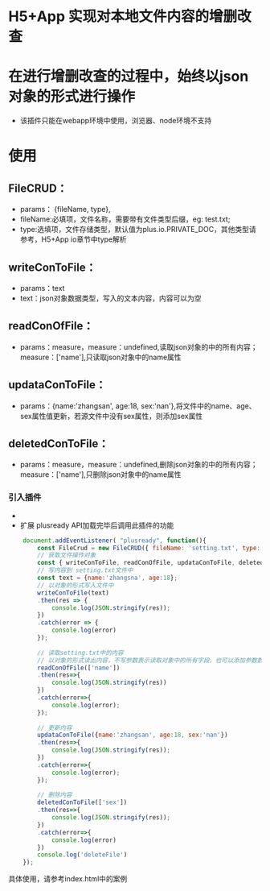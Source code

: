 # H5+App 实现对本地文件内容的增删改查
# 在进行增删改查的过程中，始终以json对象的形式进行操作

- 该插件只能在webapp环境中使用，浏览器、node环境不支持

# 使用

## FileCRUD：
- params： {fileName, type}, 
- fileName:必填项，文件名称，需要带有文件类型后缀，eg: test.txt; 
- type:选填项，文件存储类型，默认值为plus.io.PRIVATE_DOC，其他类型请参考，H5+App io章节中type解析

## writeConToFile：
- params：text
- text：json对象数据类型，写入的文本内容，内容可以为空

## readConOfFile：
- params：measure，measure：undefined,读取json对象的中的所有内容； measure：['name'],只读取json对象中的name属性

## updataConToFile：
- params：{name:'zhangsan', age:18, sex:'nan'},将文件中的name、age、sex属性值更新，若源文件中没有sex属性，则添加sex属性

## deletedConToFile：
- params：measure，measure：undefined,删除json对象的中的所有内容； measure：['name'],只删除json对象中的name属性

### 引入插件
- <script src='js/FileCRUD.js'></script>
- 扩展 plusready API加载完毕后调用此插件的功能 
```javascript 
	document.addEventListener( "plusready", function(){
		const FileCrud = new FileCRUD({ fileName: 'setting.txt', type: plus.io.PRIVATE_DOC });
		// 获取文件操作对象
		const { writeConToFile, readConOfFile, updataConToFile, deletedConToFile } = FileCrud;
		// 写内容到 setting.txt文件中
		const text = {name:'zhangsna', age:18};
		// 以对象的形式写入文件中
		writeConToFile(text)
		.then(res => {
			console.log(JSON.stringify(res));
		})
		.catch(error => {
			console.log(error)
		});
		
		// 读取setting.txt中的内容
		// 以对象的形式读出内容，不写参数表示读取对象中的所有字段，也可以添加参数数组 ['name'] 则只读取name字段
		readConOfFile(['name'])
		.then(res=>{
			console.log(JSON.stringify(res))
		})
		.catch(error=>{
			console.log(error);
		});
		
		// 更新内容
		updataConToFile({name:'zhangsan', age:18, sex:'nan'})
		.then(res=>{
			console.log(JSON.stringify(res));
		})
		.catch(error=>{
			console.log(error);
		});
		
		// 删除内容
		deletedConToFile(['sex'])
		.then(res=>{
			console.log(JSON.stringify(res));
		})
		.catch(error=>{
			console.log(error)
		})
		console.log('deleteFile')
	});
```
具体使用，请参考index.html中的案例

